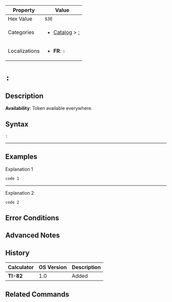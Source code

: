 | Property      | Value |
|---------------|-------|
| Hex Value     | `$3E`|
| Categories    | <ul><li>[Catalog](../categories/Catalog.md) > [:](../categories/Catalog.md#:)</li></ul> |
| Localizations | <ul><li><b>FR</b>: `:`</li></ul> |

# `:`

## Description



<b>Availability</b>: Token available everywhere.

## Syntax
`:`

<hr>

## Examples

Explanation 1
```ti-basic
code 1
```
---
Explanation 2
```ti-basic
code 2
```

## Error Conditions


## Advanced Notes


## History
| Calculator | OS Version | Description |
|------------|------------|-------------|
| <b>TI-82</b> | 1.0 | Added

## Related Commands

    
